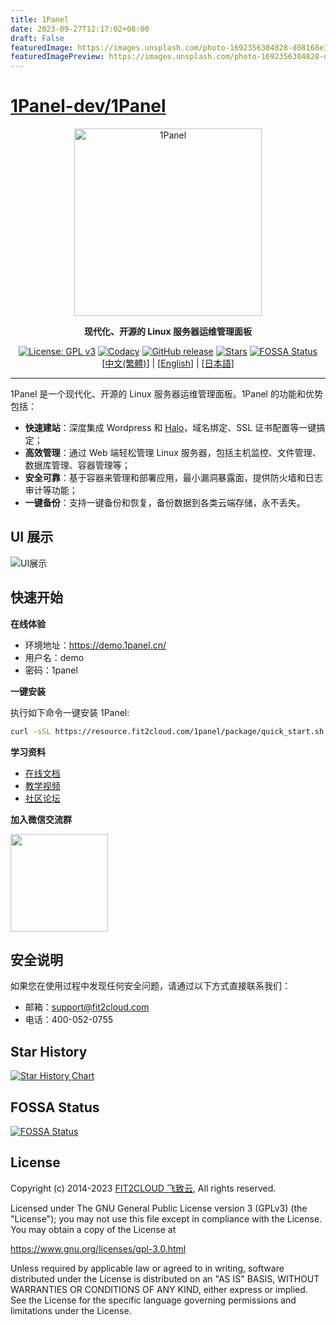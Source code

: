 ```yaml
---
title: 1Panel
date: 2023-09-27T12:17:02+08:00
draft: False
featuredImage: https://images.unsplash.com/photo-1692356304828-d08168e12725?ixid=M3w0NjAwMjJ8MHwxfHJhbmRvbXx8fHx8fHx8fDE2OTU3ODgwODd8&ixlib=rb-4.0.3
featuredImagePreview: https://images.unsplash.com/photo-1692356304828-d08168e12725?ixid=M3w0NjAwMjJ8MHwxfHJhbmRvbXx8fHx8fHx8fDE2OTU3ODgwODd8&ixlib=rb-4.0.3
---
```


# [1Panel-dev/1Panel](https://github.com/1Panel-dev/1Panel)

<p align="center"><a href="https://1panel.cn"><img src="http://1panel.oss-cn-hangzhou.aliyuncs.com/img/1panel-logo.png" alt="1Panel" width="300" /></a></p>
<p align="center"><b>现代化、开源的 Linux 服务器运维管理面板</b></p>
<p align="center">
  <a href="https://www.gnu.org/licenses/gpl-3.0.html"><img src="https://shields.io/github/license/1Panel-dev/1Panel?color=%231890FF" alt="License: GPL v3"></a>
  <a href="https://app.codacy.com/gh/1Panel-dev/1Panel?utm_source=github.com&utm_medium=referral&utm_content=1Panel-dev/1Panel&utm_campaign=Badge_Grade_Dashboard"><img src="https://app.codacy.com/project/badge/Grade/da67574fd82b473992781d1386b937ef" alt="Codacy"></a>
  <a href="https://github.com/1Panel-dev/1Panel/releases"><img src="https://img.shields.io/github/v/release/1Panel-dev/1Panel" alt="GitHub release"></a>
  <a href="https://github.com/1Panel-dev/1Panel"><img src="https://img.shields.io/github/stars/1Panel-dev/1Panel?color=%231890FF&style=flat-square" alt="Stars"></a>
  <a href="https://app.fossa.com/projects/git%2Bgithub.com%2F1Panel-dev%2F1Panel?ref=badge_shield"><img src="https://app.fossa.com/api/projects/git%2Bgithub.com%2F1Panel-dev%2F1Panel.svg?type=shield" alt="FOSSA Status"></a><br>
  [<a href="docs/README_TW.md">中文(繁體)</a>] | [<a href="docs/README_EN.md">English</a>] | [<a href="docs/README_JP.md">日本語</a>]
</p>

------------------------------

1Panel 是一个现代化、开源的 Linux 服务器运维管理面板。1Panel 的功能和优势包括：

- **快速建站**：深度集成 Wordpress 和 [Halo](https://github.com/halo-dev/halo/)，域名绑定、SSL 证书配置等一键搞定；
- **高效管理**：通过 Web 端轻松管理 Linux 服务器，包括主机监控、文件管理、数据库管理、容器管理等；
- **安全可靠**：基于容器来管理和部署应用，最小漏洞暴露面，提供防火墙和日志审计等功能；
- **一键备份**：支持一键备份和恢复，备份数据到各类云端存储，永不丢失。

## UI 展示

![UI展示](https://resource.fit2cloud.com/1panel/img/overview.png)

## 快速开始

**在线体验**

- 环境地址：<https://demo.1panel.cn/>
- 用户名：demo
- 密码：1panel

**一键安装**

执行如下命令一键安装 1Panel:

```sh
curl -sSL https://resource.fit2cloud.com/1panel/package/quick_start.sh -o quick_start.sh && sudo bash quick_start.sh
```

**学习资料**

- [在线文档](https://1panel.cn/docs/)
- [教学视频](https://space.bilibili.com/510493147/channel/collectiondetail?sid=1199760)
- [社区论坛](https://bbs.fit2cloud.com/c/1p/7)

**加入微信交流群**

<img src="https://1panel.cn/img/wechat-group.jpg" width="156" height="156"/>

## 安全说明

如果您在使用过程中发现任何安全问题，请通过以下方式直接联系我们：

- 邮箱：support@fit2cloud.com
- 电话：400-052-0755

## Star History

[![Star History Chart](https://api.star-history.com/svg?repos=1Panel-dev/1Panel&type=Date)](https://star-history.com/#1Panel-dev/1Panel&Date)

## FOSSA Status

[![FOSSA Status](https://app.fossa.com/api/projects/git%2Bgithub.com%2F1Panel-dev%2F1Panel.svg?type=large)](https://app.fossa.com/projects/git%2Bgithub.com%2F1Panel-dev%2F1Panel?ref=badge_large)

## License

Copyright (c) 2014-2023 [FIT2CLOUD 飞致云](https://fit2cloud.com/), All rights reserved.

Licensed under The GNU General Public License version 3 (GPLv3)  (the "License"); you may not use this file except in compliance with the License. You may obtain a copy of the License at

<https://www.gnu.org/licenses/gpl-3.0.html>

Unless required by applicable law or agreed to in writing, software distributed under the License is distributed on an "AS IS" BASIS, WITHOUT WARRANTIES OR CONDITIONS OF ANY KIND, either express or implied. See the License for the specific language governing permissions and limitations under the License.
